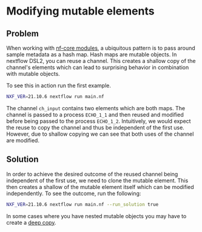 # Modifying mutable elements

## Problem

When working with [nf-core modules](https://nf-co.re/modules), a ubiquitous pattern is to pass around sample metadata as a hash map. Hash maps are mutable objects.
In nextflow DSL2, you can reuse a channel. This creates a shallow copy of the channel's elements which can lead to surprising behavior in combination with mutable objects.

To see this in action run the first example.

```bash
NXF_VER=21.10.6 nextflow run main.nf
```

The channel `ch_input` contains two elements which are both maps. The channel is passed to a process `ECHO_1_1` and then reused and modified before being passed to the process `ECHO_1_2`. Intuitively, we would expect the reuse to copy the channel and thus be independent of the first use. However, due to shallow copying we can see that both uses of the channel are modified.

## Solution

In order to achieve the desired outcome of the reused channel being independent of the first use, we need to clone the mutable element. This then creates a shallow of the mutable element itself which can be modified independently. To see the outcome, run the following:

```bash
NXF_VER=21.10.6 nextflow run main.nf --run_solution true
```

In some cases where you have nested mutable objects you may have to create a [deep copy](https://stackoverflow.com/a/13155429).
